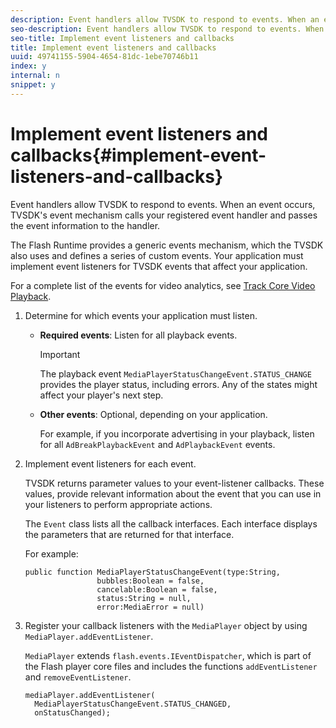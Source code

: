 ```yaml
---
description: Event handlers allow TVSDK to respond to events. When an event occurs, TVSDK's event mechanism calls your registered event handler and passes the event information to the handler.
seo-description: Event handlers allow TVSDK to respond to events. When an event occurs, TVSDK's event mechanism calls your registered event handler and passes the event information to the handler.
seo-title: Implement event listeners and callbacks
title: Implement event listeners and callbacks
uuid: 49741155-5904-4654-81dc-1ebe70746b11
index: y
internal: n
snippet: y
---
```


# Implement event listeners and callbacks{#implement-event-listeners-and-callbacks}

Event handlers allow TVSDK to respond to events. When an event occurs, TVSDK's event mechanism calls your registered event handler and passes the event information to the handler.

The Flash Runtime provides a generic events mechanism, which the TVSDK also uses and defines a series of custom events. Your application must implement event listeners for TVSDK events that affect your application.

For a complete list of the events for video analytics, see [Track Core Video Playback](https://marketing.adobe.com/resources/help/en_US/sc/appmeasurement/hbvideo/c_vhl_track-core-vid-playback.html). 

1. Determine for which events your application must listen.

    * **Required events**: Listen for all playback events.     
    
      >[!IMPORTANT]
      >
      >The playback event `MediaPlayerStatusChangeEvent.STATUS_CHANGE` provides the player status, including errors. Any of the states might affect your player's next step.

    * **Other events**: Optional, depending on your application.

      For example, if you incorporate advertising in your playback, listen for all `AdBreakPlaybackEvent` and `AdPlaybackEvent` events.

1. Implement event listeners for each event.

   TVSDK returns parameter values to your event-listener callbacks. These values, provide relevant information about the event that you can use in your listeners to perform appropriate actions.

   The `Event` class lists all the callback interfaces. Each interface displays the parameters that are returned for that interface.

   For example: 

   ```
   public function MediaPlayerStatusChangeEvent(type:String,  
                   bubbles:Boolean = false,  
                   cancelable:Boolean = false,  
                   status:String = null,  
                   error:MediaError = null) 
   
   ```

1. Register your callback listeners with the `MediaPlayer` object by using `MediaPlayer.addEventListener`.

   `MediaPlayer` extends `flash.events.IEventDispatcher`, which is part of the Flash player core files and includes the functions `addEventListener` and `removeEventListener`. 

   ```
   mediaPlayer.addEventListener( 
     MediaPlayerStatusChangeEvent.STATUS_CHANGED,  
     onStatusChanged);
   ```

